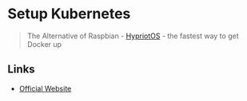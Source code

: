 # Setup Kubernetes

> The Alternative of Raspbian - [HypriotOS](https://blog.hypriot.com/) - the fastest way to get Docker up

## Links

* [Official Website](https://kubernetes.io/)
